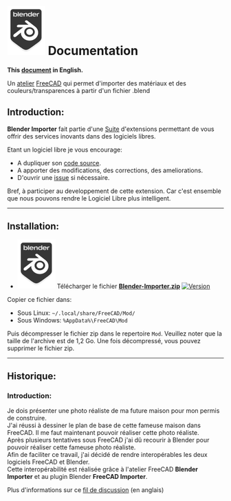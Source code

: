 <!--
╔════════════════════════════════════════════════════════════════════════════════════╗
║                                                                                    ║
║   Copyright (c) 2020 https://prrvchr.github.io                                     ║
║                                                                                    ║
║   Permission is hereby granted, free of charge, to any person obtaining            ║
║   a copy of this software and associated documentation files (the "Software"),     ║
║   to deal in the Software without restriction, including without limitation        ║
║   the rights to use, copy, modify, merge, publish, distribute, sublicense,         ║
║   and/or sell copies of the Software, and to permit persons to whom the Software   ║
║   is furnished to do so, subject to the following conditions:                      ║
║                                                                                    ║
║   The above copyright notice and this permission notice shall be included in       ║
║   all copies or substantial portions of the Software.                              ║
║                                                                                    ║
║   THE SOFTWARE IS PROVIDED "AS IS", WITHOUT WARRANTY OF ANY KIND,                  ║
║   EXPRESS OR IMPLIED, INCLUDING BUT NOT LIMITED TO THE WARRANTIES                  ║
║   OF MERCHANTABILITY, FITNESS FOR A PARTICULAR PURPOSE AND NONINFRINGEMENT.        ║
║   IN NO EVENT SHALL THE AUTHORS OR COPYRIGHT HOLDERS BE LIABLE FOR ANY             ║
║   CLAIM, DAMAGES OR OTHER LIABILITY, WHETHER IN AN ACTION OF CONTRACT,             ║
║   TORT OR OTHERWISE, ARISING FROM, OUT OF OR IN CONNECTION WITH THE SOFTWARE       ║
║   OR THE USE OR OTHER DEALINGS IN THE SOFTWARE.                                    ║
║                                                                                    ║
╚════════════════════════════════════════════════════════════════════════════════════╝
-->
# [![Blender Importer logo][1]][2] Documentation

**This [document][3] in English.**

Un [atelier][4] [FreeCAD][5] qui permet d'importer des matériaux et des couleurs/transparences à partir d'un fichier .blend

## Introduction:

**Blender Importer** fait partie d'une [Suite][6] d'extensions permettant de vous offrir des services inovants dans des logiciels libres.  

Etant un logiciel libre je vous encourage:
- A dupliquer son [code source][7].
- A apporter des modifications, des corrections, des ameliorations.
- D'ouvrir une [issue][8] si nécessaire.

Bref, à participer au developpement de cette extension.
Car c'est ensemble que nous pouvons rendre le Logiciel Libre plus intelligent.

___

## Installation:

- ![Blender-Importer logo][9] Télécharger le fichier **[Blender-Importer.zip][10]** [![Version][11]][10]

Copier ce fichier dans:

- Sous Linux: `~/.local/share/FreeCAD/Mod/`
- Sous Windows: `%AppData%\FreeCAD\Mod`

Puis décompresser le fichier zip dans le repertoire `Mod`. Veuillez noter que la taille de l'archive est de 1,2 Go. Une fois décompressé, vous pouvez supprimer le fichier zip.

___

## Historique:

### Introduction:

Je dois présenter une photo réaliste de ma future maison pour mon permis de construire.  
J'ai réussi à dessiner le plan de base de cette fameuse maison dans FreeCAD. Il me faut maintenant pouvoir réaliser cette photo réaliste.  
Après plusieurs tentatives sous FreeCAD j'ai dû recourir à Blender pour pouvoir réaliser cette fameuse photo réaliste.  
Afin de faciliter ce travail, j'ai décidé de rendre interopérables les deux logiciels FreeCAD et Blender.  
Cette interopérabilité est réalisée grâce à l'atelier FreeCAD **Blender Importer** et au plugin Blender **FreeCAD Importer**.

Plus d'informations sur ce [fil de discussion][12] (en anglais)

[1]: </img/blender.svg#collapse>
[2]: <https://prrvchr.github.io/Blender-Importer/README_fr>
[3]: <https://prrvchr.github.io/Blender-Importer/>
[4]: <https://wiki.freecadweb.org/Workbenches>
[5]: <https://www.freecadweb.org/?lang=fr>
[6]: <https://prrvchr.github.io/README_fr>
[7]: <https://github.com/prrvchr/Blender-Importer>
[8]: <https://github.com/prrvchr/Blender-Importer/issues/new>
[9]: </img/blender.svg#middle>
[10]: <https://github.com/prrvchr/Blender-Importer/releases/latest/download/Blender-Importer.zip>
[11]: <https://img.shields.io/github/downloads/prrvchr/Blender-Importer/latest/total?label=v0.0.1#right>
[12]: <https://forum.freecad.org/viewtopic.php?t=83135>
